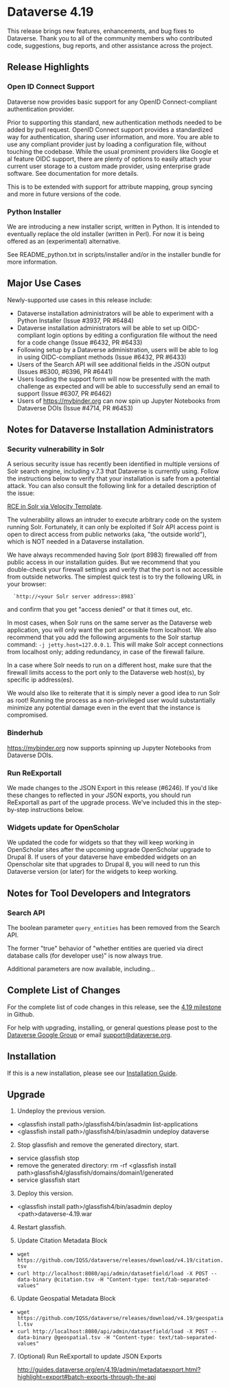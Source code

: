# Dataverse 4.19

This release brings new features, enhancements, and bug fixes to Dataverse. Thank you to all of the community members who contributed code, suggestions, bug reports, and other assistance across the project.

## Release Highlights

### Open ID Connect Support

Dataverse now provides basic support for any OpenID Connect-compliant authentication provider.

Prior to supporting this standard, new authentication methods needed to be added by pull request. OpenID Connect support provides a standardized way for authentication, sharing user information, and more. You are able to use any compliant provider just by loading a configuration file, without touching the codebase. While the usual prominent providers like Google et al feature OIDC support, there are plenty of options to easily attach your current user storage to a custom made provider, using enterprise grade software. See documentation for more details.

This is to be extended with support for attribute mapping, group syncing and more in future versions of the code.  

### Python Installer

We are introducing a new installer script, written in Python. It is intended to eventually replace the old installer (written in Perl). For now it is being offered as an (experimental) alternative.

See README_python.txt in scripts/installer and/or in the installer bundle for more information.

## Major Use Cases

Newly-supported use cases in this release include:

- Dataverse installation administrators will be able to experiment with a Python Installer (Issue #3937, PR #6484)
- Dataverse installation administrators will be able to set up OIDC-compliant login options by editing a configuration file without the need for a code change (Issue #6432, PR #6433)
- Following setup by a Dataverse administration, users will be able to log in using OIDC-compliant methods (Issue #6432, PR #6433)
- Users of the Search API will see additional fields in the JSON output (Issues #6300, #6396, PR #6441)
- Users loading the support form will now be presented with the math challenge as expected and will be able to successfully send an email to support (Issue #6307, PR #6462)
- Users of https://mybinder.org can now spin up Jupyter Notebooks from Dataverse DOIs (Issue #4714, PR #6453)

## Notes for Dataverse Installation Administrators

### Security vulnerability in Solr

A serious security issue has recently been identified in multiple versions of Solr search engine, including v.7.3 that Dataverse is currently using. Follow the instructions below to verify that your installation is safe from a potential attack. You can also consult the following link for a detailed description of the issue:

<A HREF="https://github.com/veracode-research/solr-injection#7-cve-2019-xxxx-rce-via-velocity-template-by-_s00py">RCE in Solr via Velocity Template</A>.

The vulnerability allows an intruder to execute arbitrary code on the system running Solr. Fortunately, it can only be exploited if Solr API access point is open to direct access from public networks (aka, "the outside world"), which is NOT needed in a Dataverse installation.

We have always recommended having Solr (port 8983) firewalled off from public access in our installation guides. But we recommend that you double-check your firewall settings and verify that the port is not accessible from outside networks. The simplest quick test is to try the following URL in your browser:

      `http://<your Solr server address>:8983`

and confirm that you get "access denied" or that it times out, etc. 

In most cases, when Solr runs on the same server as the Dataverse web application, you will only want the port accessible from localhost. We also recommend that you add the following arguments to the Solr startup command: `-j jetty.host=127.0.0.1`. This will make Solr accept connections from localhost only; adding redundancy, in case of the firewall failure.

In a case where Solr needs to run on a different host, make sure that the firewall limits access to the port only to the Dataverse web host(s), by specific ip address(es).
 
We would also like to reiterate that it is simply never a good idea to run Solr as root! Running the process as a non-privileged user would substantially minimize any potential damage even in the event that the instance is compromised.

### Binderhub

https://mybinder.org now supports spinning up Jupyter Notebooks from Dataverse DOIs.

### Run ReExportall

We made changes to the JSON Export in this release (#6246). If you'd like these changes to reflected in your JSON exports, you should run ReExportall as part of the upgrade process. We've included this in the step-by-step instructions below.

### Widgets update for OpenScholar

We updated the code for widgets so that they will keep working in OpenScholar sites after the upcoming upgrade OpenScholar upgrade to Drupal 8. If users of your dataverse have embedded widgets on an Openscholar site that upgrades to Drupal 8, you will need to run this Dataverse version (or later) for the widgets to keep working.

## Notes for Tool Developers and Integrators

### Search API

The boolean parameter `query_entities` has been removed from the Search API.

The former "true" behavior of "whether entities are queried via direct database calls (for developer use)" is now always true.

Additional parameters are now available, including... 

## Complete List of Changes

For the complete list of code changes in this release, see the <a href="https://github.com/IQSS/dataverse/milestone/86?closed=1">4.19 milestone</a> in Github.

For help with upgrading, installing, or general questions please post to the <a href="https://groups.google.com/forum/#!forum/dataverse-community">Dataverse Google Group</a> or email support@dataverse.org.

## Installation

If this is a new installation, please see our <a href="http://guides.dataverse.org/en/4.19/installation/">Installation Guide</a>.

## Upgrade

1. Undeploy the previous version.

- &lt;glassfish install path&gt;/glassfish4/bin/asadmin list-applications
- &lt;glassfish install path&gt;/glassfish4/bin/asadmin undeploy dataverse

2. Stop glassfish and remove the generated directory, start.

- service glassfish stop
- remove the generated directory: rm -rf &lt;glassfish install path&gt;glassfish4/glassfish/domains/domain1/generated
- service glassfish start

3. Deploy this version.

- &lt;glassfish install path&gt;/glassfish4/bin/asadmin deploy &lt;path&gt;dataverse-4.19.war

4. Restart glassfish.

5. Update Citation Metadata Block

- `wget https://github.com/IQSS/dataverse/releases/download/v4.19/citation.tsv`
- `curl http://localhost:8080/api/admin/datasetfield/load -X POST --data-binary @citation.tsv -H "Content-type: text/tab-separated-values"`

6. Update Geospatial Metadata Block

- `wget https://github.com/IQSS/dataverse/releases/download/v4.19/geospatial.tsv`
- `curl http://localhost:8080/api/admin/datasetfield/load -X POST --data-binary @geospatial.tsv -H "Content-type: text/tab-separated-values"`

7. (Optional) Run ReExportall to update JSON Exports  

   <http://guides.dataverse.org/en/4.19/admin/metadataexport.html?highlight=export#batch-exports-through-the-api>
